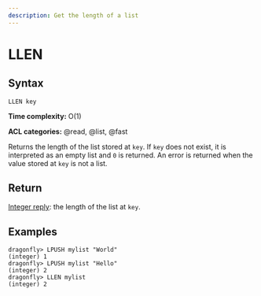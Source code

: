 ```yaml
---
description: Get the length of a list
---
```


# LLEN

## Syntax

    LLEN key

**Time complexity:** O(1)

**ACL categories:** @read, @list, @fast

Returns the length of the list stored at `key`.
If `key` does not exist, it is interpreted as an empty list and `0` is returned.
An error is returned when the value stored at `key` is not a list.

## Return

[Integer reply](https://redis.io/docs/reference/protocol-spec#resp-integers): the length of the list at `key`.

## Examples

```shell
dragonfly> LPUSH mylist "World"
(integer) 1
dragonfly> LPUSH mylist "Hello"
(integer) 2
dragonfly> LLEN mylist
(integer) 2
```
